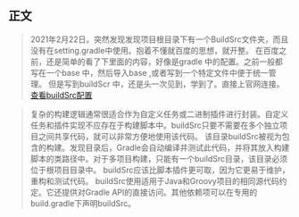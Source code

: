 
## 正文
> 2021年2月22日。突然发现发现项目根目录下有一个BuildSrc文件夹，而且没有在setting.gradle中使用。抱着不懂就百度的思想，就开整。
> 在百度之前，还是简单的看了下里面的内容，好像是gradle 中的配置。之前一般都写在一个base 中，然后导入base ,或者写到一个特定文件中便于统一管理。
> 但是写到buildScr 中，还是头一次见到，学到了。直接上官网连接。[查看buildSrc配置](https://docs.gradle.org/current/userguide/organizing_gradle_projects.html#sec:build_sources)

> 复杂的构建逻辑通常很适合作为自定义任务或二进制插件进行封装。自定义任务和插件实现不应存在于构建脚本中。buildSrc只要不需要在多个独立项目之间共享代码，就可以非常方便地使用该代码。
> 该目录buildSrc被视为包含的构建。发现目录后，Gradle会自动编译并测试此代码，并将其放入构建脚本的类路径中。对于多项目构建，只能有一个buildSrc目录，该目录必须位于根项目目录中。 buildSrc应该比脚本插件更可取，因为它更易于维护，重构和测试代码。
> buildSrc使用适用于Java和Groovy项目的相同源代码约定。它还提供对Gradle API的直接访问。其他依赖项可以在专用的build.gradle下声明buildSrc。
    